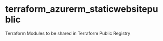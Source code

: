 # terraform_azurerm_staticwebsitepublic
Terraform Modules to be shared in Terraform Public Registry
